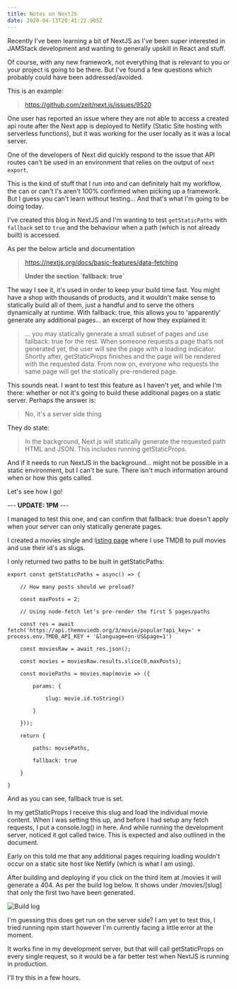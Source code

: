 ```yaml
---
title: Notes on NextJS
date: 2020-04-13T20:41:22.905Z
---
```

Recently I've been learning a bit of NextJS as I've been super interested in JAMStack development and wanting to generally upskill in React and stuff. 

Of course, with any new framework, not everything that is relevant to you or your project is going to be there. But I've found a few questions which probably could have been addressed/avoided. 

This is an example: 

> [https://github.com/zeit/next.js/issues/9520 ](https://github.com/zeit/next.js/issues/9520)

One user has reported an issue where they are not able to access a created api route after the Next app is deployed to Netlify (Static Site hosting with serverless functions), but  it was working for the user locally as it was a local server.

One of the developers of Next did quickly respond to the issue that API routes can't be used in an environment that relies on the output of `next export`. 

This is the kind of stuff that I run into and can definitely halt my workflow, the can or can't I's aren't 100% confirmed when picking up a framework. But I guess you can't learn without testing... And that's what I'm going to be doing today. 

I've created this blog in NextJS and I'm wanting to test `getStaticPaths` with `fallback`  set to `true` and the behaviour when a path (which is not already built) is accessed. 

As per the below article and documentation

> https://nextjs.org/docs/basic-features/data-fetching 
>
> **Under the section \`fallback: true\`**

The way I see it, it's used in order to keep your build time fast. You might have a shop with thousands of products, and it wouldn't make sense to statically build all of them, just a handful and to serve the others  dynamically at runtime. With fallback: true, this allows you to 'apparently' generate any additional pages... an excerpt of how they explained it:

> ... you may statically generate a small subset of pages and use fallback: true for the rest. When someone requests a page that’s not generated yet, the user will see the page with a loading indicator. Shortly after, getStaticProps finishes and the page will be rendered with the requested data. From now on, everyone who requests the same page will get the statically pre-rendered page.

This sounds neat. I want to test this feature as I haven't yet, and while I'm there: whether or not it's going to build these additional pages on a static server. Perhaps the answer is:

> No, it's a server side thing

They do state:

> In the background, Next.js will statically generate the requested path HTML and JSON. This includes running getStaticProps.

And if it needs to run NextJS in the background... might not be possible in a static environment, but I can't be sure. There isn't much information around when or how this gets called. 

Let's see how I go!

\--- **UPDATE: 1PM** ---

I managed to test this one, and can confirm that fallback: true doesn't apply when your server can only statically generate pages. 

I created a movies single and l[isting page](https://www.damoq.com/movies) where I use TMDB to pull movies and use their id's as slugs. 

I only returned two paths to be built in getStaticPaths:

```
export const getStaticPaths = async() => {
```

```
    // How many posts should we preload?
```

```
    const maxPosts = 2;
```

```
    // Using node-fetch let's pre-render the first 5 pages/paths
```

```
    const res = await fetch('https://api.themoviedb.org/3/movie/popular?api_key=' + process.env.TMDB_API_KEY + '&language=en-US&page=1')
```

```
    const moviesRaw = await res.json();
```

```
    const movies = moviesRaw.results.slice(0,maxPosts);
```

```
    const moviePaths = movies.map(movie => ({
```

```
        params: {
```

```
            slug: movie.id.toString()
```

```
        }
```

```
    }));
```

```
    return {
```

```
        paths: moviePaths,
```

```
        fallback: true
```

```
    }
```

```
}
```

And as you can see, fallback true is set. 

In my getStaticProps I receive this slug and load the individual movie content. When I was setting this up, and before I had setup any fetch requests, I put a console.log() in here. And while running the development server, noticed it got called twice. This is expected and also outlined in the document. 

Early on this told me that any additional pages requiring loading wouldn't occur on a static site host like Netlify (which is what I am using). 

After building and deploying if you click on the third item at /movies it will generate a 404. As per the build log below. It shows under /movies/\[slug] that only the first two have been generated.

![Build log](/uploads/build-log.png)

I'm guessing this does get run on the server side? I am yet to test this, I tried running npm start however I'm currently facing a little error at the moment.

It works fine in my development server, but that will call getStaticProps on every single request, so it would be a far better test when NextJS is running in production. 

I'll try this in a few hours.
